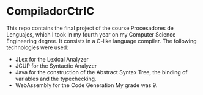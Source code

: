 # CompiladorCtrlC
This repo contains the final project of the course Procesadores de Lenguajes, which I took in my fourth year on my Computer Science Engineering degree. It consists in a C-like language compiler. The following technologies were used: 
* JLex for the Lexical Analyzer 
* JCUP for the Syntactic Analyzer 
* Java for the construction of the Abstract Syntax Tree, the binding of variables and the typechecking. 
* WebAssembly for the Code Generation
My grade was 9.
